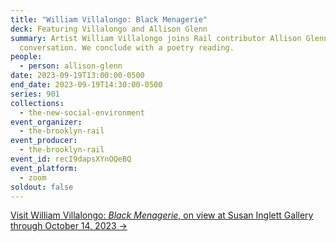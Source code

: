 ```yaml
---
title: "William Villalongo: Black Menagerie"
deck: Featuring Villalongo and Allison Glenn
summary: Artist William Villalongo joins Rail contributor Allison Glenn for a
  conversation. We conclude with a poetry reading.
people:
  - person: allison-glenn
date: 2023-09-19T13:00:00-0500
end_date: 2023-09-19T14:30:00-0500
series: 901
collections:
  - the-new-social-environment
event_organizer:
  - the-brooklyn-rail
event_producer:
  - the-brooklyn-rail
event_id: recI9dapsXYnOQeBQ
event_platform:
  - zoom
soldout: false
---
```

[V﻿isit William Villalongo: *Black Menagerie*, on view at Susan Inglett Gallery through October 14, 2023 →](https://www.inglettgallery.com/exhibitions/200-william-villalongo-black-menagerie/overview/)
